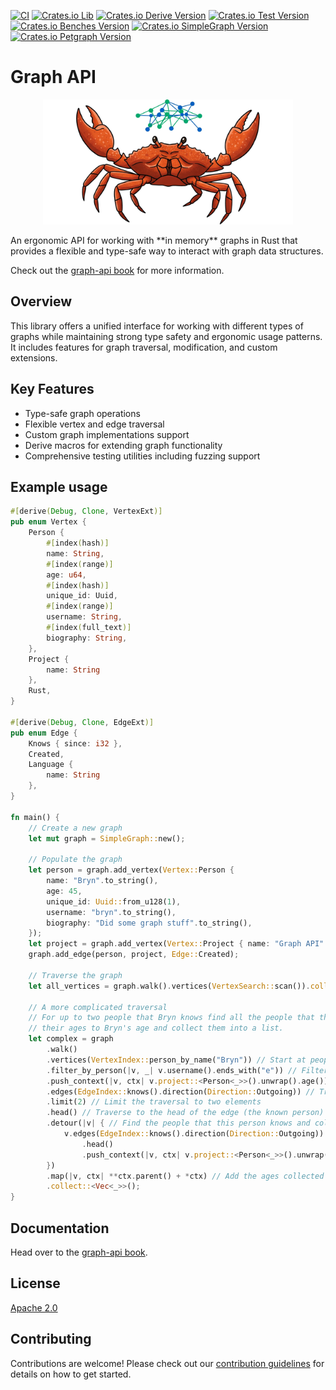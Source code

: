 [![CI](https://github.com/BrynCooke/graph-api/actions/workflows/lint.yml/badge.svg)](https://github.com/BrynCooke/graph-api/actions/workflows/lint.yml)
[![Crates.io Lib](https://img.shields.io/crates/v/graph-api-lib?label=graph-api-lib)](https://crates.io/crates/graph-api-lib)
[![Crates.io Derive Version](https://img.shields.io/crates/v/graph-api-derive?label=graph-api-derive)](https://crates.io/crates/graph-api-derive)
[![Crates.io Test Version](https://img.shields.io/crates/v/graph-api-test?label=graph-api-test)](https://crates.io/crates/graph-api-test)
[![Crates.io Benches Version](https://img.shields.io/crates/v/graph-api-benches?label=graph-api-benches)](https://crates.io/crates/graph-api-benches)
[![Crates.io SimpleGraph Version](https://img.shields.io/crates/v/graph-api-simplegraph?label=graph-api-simplegraph)](https://crates.io/crates/graph-api-simplegraph)
[![Crates.io Petgraph Version](https://img.shields.io/crates/v/graph-api-petgraph?label=graph-api-petgraph)](https://crates.io/crates/graph-api-petgraph)

# Graph API

<p align="center">
<img src="graph-api-book/src/mascot.png" width="400" height="200" alt="GraphApi mascot">
</p>
An ergonomic API for working with **in memory** graphs in Rust that provides a flexible and type-safe way to interact
with graph data
structures.

Check out the [graph-api book](https://bryncooke.github.io/graph-api/) for more information.

## Overview

This library offers a unified interface for working with different types of graphs while maintaining strong type safety
and ergonomic usage patterns. It includes features for graph traversal, modification, and custom extensions.

## Key Features

- Type-safe graph operations
- Flexible vertex and edge traversal
- Custom graph implementations support
- Derive macros for extending graph functionality
- Comprehensive testing utilities including fuzzing support

## Example usage

```rust
#[derive(Debug, Clone, VertexExt)]
pub enum Vertex {
    Person {
        #[index(hash)]
        name: String,
        #[index(range)]
        age: u64,
        #[index(hash)]
        unique_id: Uuid,
        #[index(range)]
        username: String,
        #[index(full_text)]
        biography: String,
    },
    Project {
        name: String
    },
    Rust,
}

#[derive(Debug, Clone, EdgeExt)]
pub enum Edge {
    Knows { since: i32 },
    Created,
    Language {
        name: String
    },
}

fn main() {
    // Create a new graph
    let mut graph = SimpleGraph::new();

    // Populate the graph
    let person = graph.add_vertex(Vertex::Person {
        name: "Bryn".to_string(),
        age: 45,
        unique_id: Uuid::from_u128(1),
        username: "bryn".to_string(),
        biography: "Did some graph stuff".to_string(),
    });
    let project = graph.add_vertex(Vertex::Project { name: "Graph API".to_string() });
    graph.add_edge(person, project, Edge::Created);

    // Traverse the graph
    let all_vertices = graph.walk().vertices(VertexSearch::scan()).collect::<Vec<_>>();

    // A more complicated traversal
    // For up to two people that Bryn knows find all the people that they know and add
    // their ages to Bryn's age and collect them into a list.
    let complex = graph
        .walk()
        .vertices(VertexIndex::person_by_name("Bryn")) // Start at people named Bryn
        .filter_by_person(|v, _| v.username().ends_with("e")) // Filter by username ending with e
        .push_context(|v, ctx| v.project::<Person<_>>().unwrap().age()) // Stash the age in the context
        .edges(EdgeIndex::knows().direction(Direction::Outgoing)) // Traverse to knows
        .limit(2) // Limit the traversal to two elements
        .head() // Traverse to the head of the edge (the known person) 
        .detour(|v| { // Find the people that this person knows and collect their ages
            v.edges(EdgeIndex::knows().direction(Direction::Outgoing))
                .head()
                .push_context(|v, ctx| v.project::<Person<_>>().unwrap().age())
        })
        .map(|v, ctx| **ctx.parent() + *ctx) // Add the ages collected during the traversal 
        .collect::<Vec<_>>();
}

```

## Documentation

Head over to the [graph-api book](https://bryncooke.github.io/graph-api/).

## License

[Apache 2.0](./LICENSE)

## Contributing

Contributions are welcome! Please check out our [contribution guidelines](CONTRIBUTING.md) for details on how to get
started.
